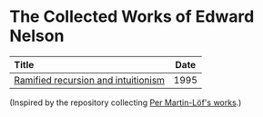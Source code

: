 # The Collected Works of Edward Nelson

| Title | Date |
|:------|:----:|
|[Ramified recursion and intuitionism](pdfs/ramrec.pdf)|1995|

(Inspired by the repository collecting [Per Martin-Löf's works](https://github.com/michaelt/martin-lof).)
